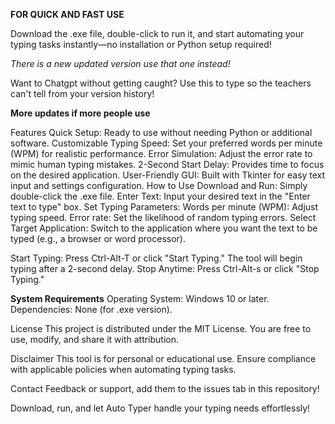 __**FOR QUICK AND FAST USE**__


Download the .exe file, double-click to run it, and start automating your typing tasks instantly—no installation or Python setup required!

*There is a new updated version use that one instead!*

Want to Chatgpt without getting caught? Use this to type so the teachers can't tell from your version history!


**More updates if more people use**

Features
Quick Setup: Ready to use without needing Python or additional software.
Customizable Typing Speed: Set your preferred words per minute (WPM) for realistic performance.
Error Simulation: Adjust the error rate to mimic human typing mistakes.
2-Second Start Delay: Provides time to focus on the desired application.
User-Friendly GUI: Built with Tkinter for easy text input and settings configuration.
How to Use
Download and Run: Simply double-click the .exe file.
Enter Text: Input your desired text in the "Enter text to type" box.
Set Typing Parameters:
Words per minute (WPM): Adjust typing speed.
Error rate: Set the likelihood of random typing errors.
Select Target Application: Switch to the application where you want the text to be typed (e.g., a browser or word processor).


Start Typing:
Press Ctrl-Alt-T or click "Start Typing."
The tool will begin typing after a 2-second delay.
Stop Anytime: Press Ctrl-Alt-s or click "Stop Typing."


**System Requirements**
Operating System: Windows 10 or later.
Dependencies: None (for .exe version).


License
This project is distributed under the MIT License. You are free to use, modify, and share it with attribution.

Disclaimer
This tool is for personal or educational use. Ensure compliance with applicable policies when automating typing tasks.

Contact
Feedback or support, add them to the issues tab in this repository!

Download, run, and let Auto Typer handle your typing needs effortlessly!
